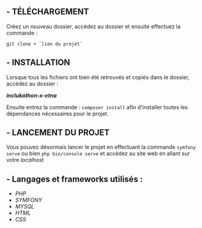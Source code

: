 ## - ****TÉLÉCHARGEMENT****

Créez un nouveau dossier, accédez au dossier et ensuite effectuez la commande :

    git clone + `lien du projet`

## - **INSTALLATION**

Lorsque tous les fichiers ont bien été retrouvés et copiés dans le dossier, accédez au dossier :

***inclukathon-x-etna***

Ensuite entrez la commande : 
 `composer install`  afin d'installer toutes les dépendances nécessaires pour le projet.

## - **LANCEMENT DU PROJET**


Vous pouvez désormais lancer le projet en effectuant la commande 
`symfony serve` ou bien `php bin/console serve` et accédez au site web en allant sur votre *localhost*

## - **Langages et frameworks utilisés :**

 - *PHP*
 - *SYMFONY*
 - *MYSQL*
 - *HTML*
 - *CSS*